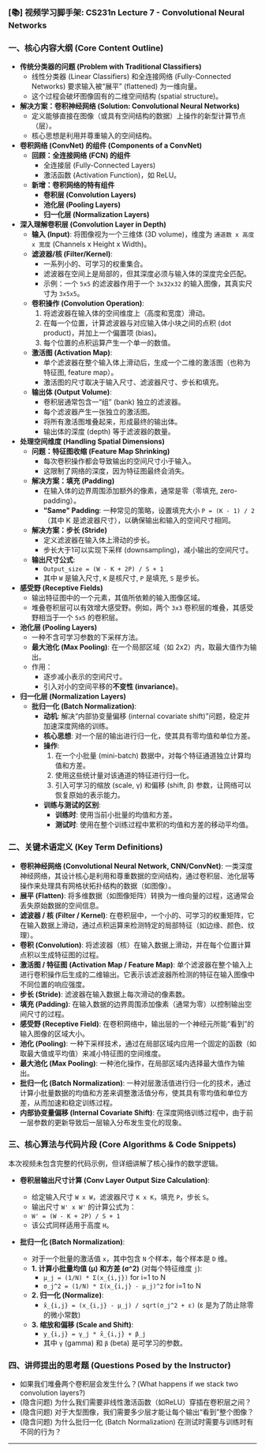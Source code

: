 ### [📚] 视频学习脚手架: CS231n Lecture 7 - Convolutional Neural Networks

### 一、核心内容大纲 (Core Content Outline)
-   **传统分类器的问题 (Problem with Traditional Classifiers)**
    -   线性分类器 (Linear Classifiers) 和全连接网络 (Fully-Connected Networks) 要求输入被“展平” (flattened) 为一维向量。
    -   这个过程会破坏图像固有的二维空间结构 (spatial structure)。
-   **解决方案：卷积神经网络 (Solution: Convolutional Neural Networks)**
    -   定义能够直接在图像（或具有空间结构的数据）上操作的新型计算节点（层）。
    -   核心思想是利用并尊重输入的空间结构。
-   **卷积网络 (ConvNet) 的组件 (Components of a ConvNet)**
    -   **回顾：全连接网络 (FCN) 的组件**
        -   全连接层 (Fully-Connected Layers)
        -   激活函数 (Activation Function)，如 ReLU。
    -   **新增：卷积网络的特有组件**
        -   **卷积层 (Convolution Layers)**
        -   **池化层 (Pooling Layers)**
        -   **归一化层 (Normalization Layers)**
-   **深入理解卷积层 (Convolution Layer in Depth)**
    -   **输入 (Input)**: 将图像视为一个三维体 (3D volume)，维度为 `通道数 x 高度 x 宽度` (Channels x Height x Width)。
    -   **滤波器/核 (Filter/Kernel)**:
        -   一系列小的、可学习的权重集合。
        -   滤波器在空间上是局部的，但其深度必须与输入体的深度完全匹配。
        -   示例：一个 `5x5` 的滤波器作用于一个 `3x32x32` 的输入图像，其真实尺寸为 `3x5x5`。
    -   **卷积操作 (Convolution Operation)**:
        1.  将滤波器在输入体的空间维度上（高度和宽度）滑动。
        2.  在每一个位置，计算滤波器与对应输入体小块之间的点积 (dot product)，并加上一个偏置项 (bias)。
        3.  每个位置的点积运算产生一个单一的数值。
    -   **激活图 (Activation Map)**:
        -   单个滤波器在整个输入体上滑动后，生成一个二维的激活图（也称为特征图, feature map）。
        -   激活图的尺寸取决于输入尺寸、滤波器尺寸、步长和填充。
    -   **输出体 (Output Volume)**:
        -   卷积层通常包含一“组” (bank) 独立的滤波器。
        -   每个滤波器产生一张独立的激活图。
        -   将所有激活图堆叠起来，形成最终的输出体。
        -   输出体的深度 (depth) 等于滤波器的数量。
-   **处理空间维度 (Handling Spatial Dimensions)**
    -   **问题：特征图收缩 (Feature Map Shrinking)**
        -   每次卷积操作都会导致输出的空间尺寸小于输入。
        -   这限制了网络的深度，因为特征图最终会消失。
    -   **解决方案：填充 (Padding)**
        -   在输入体的边界周围添加额外的像素，通常是零（零填充, zero-padding）。
        -   **"Same" Padding**: 一种常见的策略，设置填充大小 `P = (K - 1) / 2`（其中 K 是滤波器尺寸），以确保输出和输入的空间尺寸相同。
    -   **解决方案：步长 (Stride)**
        -   定义滤波器在输入体上滑动的步长。
        -   步长大于1可以实现下采样 (downsampling)，减小输出的空间尺寸。
    -   **输出尺寸公式**:
        -   `Output_size = (W - K + 2P) / S + 1`
        -   其中 `W` 是输入尺寸, `K` 是核尺寸, `P` 是填充, `S` 是步长。
-   **感受野 (Receptive Fields)**
    -   输出特征图中的一个元素，其值所依赖的输入图像区域。
    -   堆叠卷积层可以有效增大感受野。例如，两个 `3x3` 卷积层的堆叠，其感受野相当于一个 `5x5` 的卷积层。
-   **池化层 (Pooling Layers)**
    -   一种不含可学习参数的下采样方法。
    -   **最大池化 (Max Pooling)**: 在一个局部区域（如 2x2）内，取最大值作为输出。
    -   作用：
        -   逐步减小表示的空间尺寸。
        -   引入对小的空间平移的**不变性 (invariance)**。
-   **归一化层 (Normalization Layers)**
    -   **批归一化 (Batch Normalization)**:
        -   **动机**: 解决“内部协变量偏移 (internal covariate shift)”问题，稳定并加速深度网络的训练。
        -   **核心思想**: 对一个层的输出进行归一化，使其具有零均值和单位方差。
        -   **操作**:
            1.  在一个小批量 (mini-batch) 数据中，对每个特征通道独立计算均值和方差。
            2.  使用这些统计量对该通道的特征进行归一化。
            3.  引入可学习的缩放 (scale, γ) 和偏移 (shift, β) 参数，让网络可以恢复原始的表示能力。
        -   **训练与测试的区别**:
            -   **训练时**: 使用当前小批量的均值和方差。
            -   **测试时**: 使用在整个训练过程中累积的均值和方差的移动平均值。

### 二、关键术语定义 (Key Term Definitions)
-   **卷积神经网络 (Convolutional Neural Network, CNN/ConvNet)**: 一类深度神经网络，其设计核心是利用和尊重数据的空间结构，通过卷积层、池化层等操作来处理具有网格状拓扑结构的数据（如图像）。
-   **展平 (Flatten)**: 将多维数据（如图像矩阵）转换为一维向量的过程，这通常会丢失原始数据的空间信息。
-   **滤波器 / 核 (Filter / Kernel)**: 在卷积层中，一个小的、可学习的权重矩阵，它在输入数据上滑动，通过点积运算来检测特定的局部特征（如边缘、颜色、纹理）。
-   **卷积 (Convolution)**: 将滤波器（核）在输入数据上滑动，并在每个位置计算点积以生成特征图的过程。
-   **激活图 / 特征图 (Activation Map / Feature Map)**: 单个滤波器在整个输入上进行卷积操作后生成的二维输出。它表示该滤波器所检测的特征在输入图像中不同位置的响应强度。
-   **步长 (Stride)**: 滤波器在输入数据上每次滑动的像素数。
-   **填充 (Padding)**: 在输入数据的边界周围添加像素（通常为零）以控制输出空间尺寸的过程。
-   **感受野 (Receptive Field)**: 在卷积网络中，输出层的一个神经元所能“看到”的输入图像的区域大小。
-   **池化 (Pooling)**: 一种下采样技术，通过在局部区域内应用一个固定的函数（如取最大值或平均值）来减小特征图的空间维度。
-   **最大池化 (Max Pooling)**: 一种池化操作，在局部区域内选择最大值作为输出。
-   **批归一化 (Batch Normalization)**: 一种对层激活值进行归一化的技术，通过计算小批量数据的均值和方差来调整激活值分布，使其具有零均值和单位方差，从而加速和稳定训练过程。
-   **内部协变量偏移 (Internal Covariate Shift)**: 在深度网络训练过程中，由于前一层参数的更新导致后一层输入分布发生变化的现象。

### 三、核心算法与代码片段 (Core Algorithms & Code Snippets)
本次视频未包含完整的代码示例，但详细讲解了核心操作的数学逻辑。

-   **卷积层输出尺寸计算 (Conv Layer Output Size Calculation)**:
    -   给定输入尺寸 `W x W`，滤波器尺寸 `K x K`，填充 `P`，步长 `S`。
    -   输出尺寸 `W' x W'` 的计算公式为：
    -   `W' = (W - K + 2P) / S + 1`
    -   该公式同样适用于高度 `H`。

-   **批归一化 (Batch Normalization)**:
    -   对于一个批量的激活值 `x`，其中包含 `N` 个样本，每个样本是 `D` 维。
    -   **1. 计算小批量均值 (μ) 和方差 (σ^2)** (对每个特征维度 `j`):
        -   `μ_j = (1/N) * Σ(x_{i,j})` for i=1 to N
        -   `σ_j^2 = (1/N) * Σ(x_{i,j} - μ_j)^2` for i=1 to N
    -   **2. 归一化 (Normalize)**:
        -   `x̂_{i,j} = (x_{i,j} - μ_j) / sqrt(σ_j^2 + ε)` (ε 是为了防止除零的微小常数)
    -   **3. 缩放和偏移 (Scale and Shift)**:
        -   `y_{i,j} = γ_j * x̂_{i,j} + β_j`
        -   其中 `γ` (gamma) 和 `β` (beta) 是可学习的参数。

### 四、讲师提出的思考题 (Questions Posed by the Instructor)
-   如果我们堆叠两个卷积层会发生什么？(What happens if we stack two convolution layers?)
-   (隐含问题) 为什么我们需要非线性激活函数（如ReLU）穿插在卷积层之间？
-   (隐含问题) 对于大型图像，我们需要多少层才能让每个输出“看到”整个图像？
-   (隐含问题) 为什么批归一化 (Batch Normalization) 在测试时需要与训练时有不同的行为？

---
